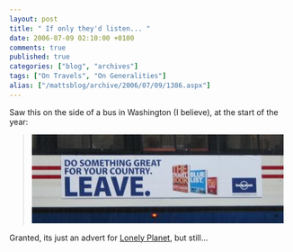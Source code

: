 ```yaml
---
layout: post
title: " If only they'd listen... "
date: 2006-07-09 02:10:00 +0100
comments: true
published: true
categories: ["blog", "archives"]
tags: ["On Travels", "On Generalities"]
alias: ["/mattsblog/archive/2006/07/09/1386.aspx"]
---
```

<!-- more -->

<P>Saw this on the side of a bus in Washington (I believe), at the start of the year:</P>
 <BLOCKQUOTE>
 <P><IMG alt="Do something great for your country. Leave." src="/images/dosomethinggreatforamerica.jpg"></P></BLOCKQUOTE>
 <P>Granted, its just an advert for <A href="http://www.lonelyplanet.com/">Lonely Planet</A>, but still...</P>
